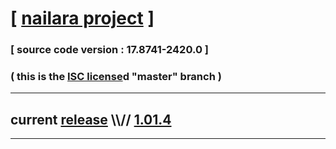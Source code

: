 
# [ [nailara project](http://www.nailara.net/) ]

### [ source code version : 17.8741-2420.0 ]

### ( this is the [ISC license](license)d "master" branch )
---
## current [release](https://github.com/anotherlink/nailara/releases) \\\\// [1.01.4](https://github.com/anotherlink/nailara/releases/tag/1.01.4)
---
